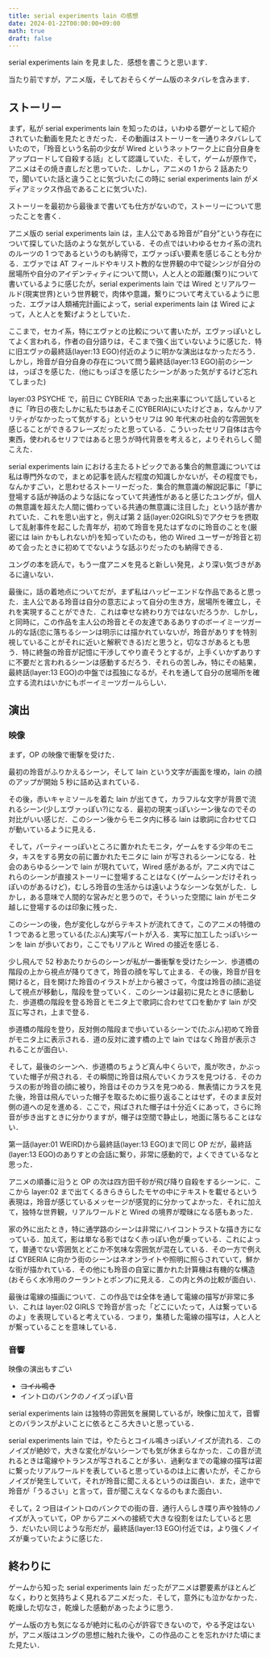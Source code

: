 ```yaml
---
title: serial experiments lain の感想
date: 2024-01-22T00:00:00+09:00
math: true
draft: false
---
```


serial experiments lain を見ました．感想を書こうと思います．

当たり前ですが，アニメ版，そしておそらくゲーム版のネタバレを含みます．

<!--more-->

## ストーリー

まず，私が serial experiments lain を知ったのは，いわゆる鬱ゲーとして紹介されていた動画を見たときだった．その動画はストーリーを一通りネタバレしていたので，「玲音という名前の少女が Wired というネットワーク上に自分自身をアップロードして自殺する話」として認識していた．そして，ゲームが原作で，アニメはその焼き直しだと思っていた．しかし，アニメの 1 から 2 話あたりで，聞いていた話と違うことに気づいた(この時に serial experiments lain がメディアミックス作品であることに気づいた)．

ストーリーを最初から最後まで書いても仕方がないので，ストーリーについて思ったことを書く．

アニメ版の serial experiments lain は，主人公である玲音が”自分”という存在について探していた話のような気がしている．その点ではいわゆるセカイ系の流れのルーツの 1 つであるというのも納得で，エヴァっぽい要素を感じることも分かる．エヴァでは AT フィールドやキリスト教的な世界観の中で碇シンジが自分の居場所や自分のアイデンティティについて問い，人と人との距離(繋り)について書いているように感じたが，serial experiments lain では Wired とリアルワールド(現実世界)という世界観で，肉体や意識，繋りについて考えているように思った．エヴァは人類補完計画によって，serial experiments lain は Wired によって，人と人とを繋げようとしていた．

ここまで，セカイ系，特にエヴァとの比較について書いたが，エヴァっぽいとしてよく言われる，作者の自分語りは，そこまで強く出ていないように感じた．特に旧エヴァの最終話(layer:13 EGO)付近のように明かな演出はなかっただろう．しかし，玲音が自分自身の存在について問う最終話(layer:13 EGO)前のシーンは，っぽさを感じた．(他にもっぽさを感じたシーンがあった気がするけど忘れてしまった)

layer:03 PSYCHE で，前日に CYBERIA であった出来事について話しているときに「昨日の夜たしかに私たちはあそこ(CYBERIA)にいたけどさぁ，なんかリアリティがなかったって気がする」というセリフは 90 年代末の社会的な雰囲気を感じることができるフレーズだったと思っている．こういったセリフ自体は古今東西，使われるセリフではあると思うが時代背景を考えると，よりそれらしく聞こえた．

serial experiments lain における主たるトピックである集合的無意識については私は専門外なので，まとめ記事を読んだ程度の知識しかないが，その程度でも，なんかすごい，と思わせるストーリーだった．集合的無意識の解説記事に「夢に登場する話が神話のような話になっていて共通性があると感じたユングが，個人の無意識を超えた人間に備わっている共通の無意識に注目した」という話が書かれていた．これを思い出すと，例えば第 2 話(layer:02GIRLS)でアクセラを摂取して乱射事件を起こした青年が，初めて玲音を見たはずなのに玲音のことを(厳密には lain かもしれないが)を知っていたのも，他の Wired ユーザーが玲音と初めて会ったときに初めてでないような話ぶりだったのも納得できる．

ユングの本を読んで，もう一度アニメを見ると新しい発見，より深い気づきがあるに違いない．

最後に，話の着地点についてだが，まず私はハッピーエンドな作品であると思った．主人公である玲音は自分の意志によって自分の生き方，居場所を確立し，それを実現することができた．これは幸せな終わり方ではないだろうか．しかし，と同時に，この作品を主人公の玲音とその友達であるありすのボーイミーツガール的な話(恋に落ちるシーンは明示には描かれていないが，玲音がありすを特別視していることがそれに近いと解釈できる)だと思うと，切なさがあるとも思う．特に終盤の玲音が記憶に干渉してやり直そうとするが，上手くいかずありすに不要だと言われるシーンは感動するだろう．それらの苦しみ，特にその結果，最終話(layer:13 EGO)の中盤では孤独になるが，それを通して自分の居場所を確立する流れはいかにもボーイミーツガールらしい．

## 演出

### 映像

まず，OP の映像で衝撃を受けた．

最初の玲音がふりかえるシーン，そして lain という文字が画面を埋め，lain の顔のアップが開始 5 秒に詰め込まれている．

その後，赤いキャミソールを着た lain が出てきて，カラフルな文字が背景で流れるシーン(少しエヴァっぽい?)になる．最初の現実っぽいシーン後なのでその対比がいい感じだ．このシーン後からモニタ内に移る lain は歌詞に合わせて口が動いているように見える．

そして，パーティーっぽいところに置かれたモニタ，ゲームをする少年のモニタ，キスをする男女の前に置かれたモニタに lain が写されるシーンになる．社会のあらゆるシーンで lain が現れていて，Wired 感があるが，アニメ内ではこれらのシーンが直接ストーリーに登場することはなく(ゲームシーンだけそれっぽいのがあるけど)，むしろ玲音の生活からは遠いようなシーンな気がした．しかし，ある意味で人間的な営みだと思うので，そういった空間に lain がモニタ越しに登場するのは印象に残った．

このシーンの後，色が変化しながらテキストが流れてきて，このアニメの特徴の 1 つであると思っている(たぶん)実写パートが入る．実写に加工したっぽいシーンを lain が歩いており，ここでもリアルと Wired の接近を感じる．

少し飛んで 52 秒あたりからのシーンが私が一番衝撃を受けたシーン．歩道橋の階段の上から視点が降りてきて，玲音の顔を写して止まる．その後，玲音が目を開けると，目を開けた玲音のイラストが上から被さって，今度は玲音の顔に追従して視点が移動し，階段を登っていく．このシーンは最初に見たときに感動した．歩道橋の階段を登る玲音とモニタ上で歌詞に合わせて口を動かす lain が交互に写され，上まで登る．

歩道橋の階段を登り，反対側の階段まで歩いているシーンで(たぶん)初めて玲音がモニタ上に表示される．道の反対に渡す橋の上で lain ではなく玲音が表示されることが面白い．

そして，最後のシーンへ．歩道橋のちょうど真ん中くらいで，風が吹き，かぶっていた帽子が飛される．その瞬間に玲音は飛んでいくカラスを見つける．そのカラスの影が玲音の顔に被り，玲音はそのカラスを見つめる．無表情にカラスを見た後，玲音は飛んでいった帽子を取るために振り返ることはせず，そのまま反対側の道への足を進める．ここで，飛ばされた帽子は十分近くにあって，さらに玲音が歩き出すときに分かりますが，帽子は空間で静止し，地面に落ちることはない．

第一話(layer:01 WEIRD)から最終話(layer:13 EGO)まで同じ OP だが，最終話(layer:13 EGO)のありすとの会話に繋り，非常に感動的で，よくできているなと思った．

アニメの順番に沿うと OP の次は四方田千砂が飛び降り自殺をするシーンに．ここから layer:02 まで出てくるきらきらしたモヤの中にテキストを載せるという表現は，玲音が感じているメッセージが感覚的に分かってよかった．それに加えて，独特な世界観，リアルワールドと Wired の境界が曖昧になる感もあった．

家の外に出たとき，特に通学路のシーンは非常にハイコントラストな描き方になっている．加えて，影は単なる影ではなく赤っぽい色が乗っている．これによって，普通でない雰囲気とどこか不気味な雰囲気が混在している．その一方で例えば CYBERIA に向かう街のシーンはネオンライトや照明に照らされていて，鮮かな街が描かれている．その他にも玲音の自室に置かれた計算機は有機的な構造(おそらく水冷用のクーラントとポンプ)に見える．この内と外の比較が面白い．

最後は電線の描画について．この作品では全体を通して電線の描写が非常に多い．これは layer:02 GIRLS で玲音が言った「どこにいたって，人は繋っているのよ」を表現していると考えている．つまり，集積した電線の描写は，人と人とが繋っていることを意味している．

### 音響

映像の演出もすごい

- ~~コイル鳴き~~
- イントロのバンクのノイズっぽい音

serial experiments lain は独特の雰囲気を展開しているが，映像に加えて，音響とのバランスがよいことに依るところ大きいと思っている．

serial experiments lain では，やたらとコイル鳴きっぽいノイズが流れる．このノイズが絶妙で，大きな変化がないシーンでも気が休まらなかった．この音が流れるときは電線やトランスが写されることが多い．過剰なまでの電線の描写は密に繋ったリアルワールドを表していると思っているのは上に書いたが，そこからノイズが発生していて，それが玲音に聞こえるというのは面白い．また，途中で玲音が「うるさい」と言って，音が聞こえなくなるのもまた面白い．

そして，2 つ目はイントロのバンクでの街の音．通行人らしき喋り声や独特のノイズが入っていて，OP からアニメへの接続で大きな役割をはたしていると思う．だいたい同じような形だが，最終話(layer:13 EGO)付近では，より強くノイズが乗っていたように感じた．

## 終わりに

ゲームから知った serial experiments lain だったがアニメは鬱要素がほとんどなく，わりと気持ちよく見れるアニメだった．そして，意外にも泣かなかった．乾燥した切なさ，乾燥した感動があったように思う．

ゲーム版の方も気になるが絶対に私の心が許容できないので，やる予定はないが，アニメ版はユングの思想に触れた後や，この作品のことを忘れかけた頃にまた見たい．
